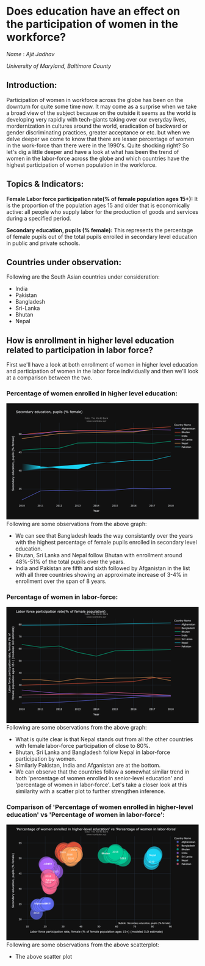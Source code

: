 # Does education have an effect on the participation of women in the workforce?
*Name* : *Ajit Jadhav*

*University of Maryland, Baltimore County*

## Introduction: 

Participation of women in workforce across the globe has been on the downturn for quite some time now. It may come as a surprise when we take a broad view of the subject because on the outside it seems as the world is developing very rapidly with tech-giants taking over our everyday lives, mordernization in cultures around the world, eradication of backward or gender discriminating practices, greater acceptance or  etc. but when we delve deeper we come to know that there are lesser percentage of women in the work-force than there were in the 1990's. Quite shocking right? So let's dig a little deeper and have a look at what has been the trend of women in the labor-force across the globe and which countries have the highest participation of women population in the workforce.

## Topics & Indicators:
**Female Labor force participation rate(% of female population ages 15+):** It is the proportion of the population ages 15 and older that is economically active: all people who supply labor for the production of goods and services during a specified period.

**Secondary education, pupils (% female):** This represents the percentage of female pupils out of the total pupils enrolled in secondary level education in public and private schools.

## Countries under observation:
Following are the South Asian countries under consideration:
- India
- Pakistan
- Bangladesh
- Sri-Lanka
- Bhutan
- Nepal


## How is enrollment in higher level education related to participation in labor force?

First we'll have a look at both enrollment of women in higher level education and participation of women in the labor force individually and then we'll look at a comparison between the two.

### Percentage of women enrolled in higher level education:
![](women_higher_education.png)
Following are some observations from the above graph:
- We can see that Bangladesh leads the way consistantly over the years with the highest percentage of female pupils enrolled in secondary level education.
- Bhutan, Sri Lanka and Nepal follow Bhutan with enrollment around 48%-51% of the total pupils over the years.
- India and Pakistan are fifth and sixth followed by Afganistan in the list with all three countries showing an approximate increase of 3-4% in enrollment over the span of 8 years.


### Percentage of women in labor-force:
![](women_in_labor_force.png)
Following are some observations from the above graph:
- What is quite clear is that Nepal stands out from all the other countries with female labor-force participation of close to 80%.
- Bhutan, Sri Lanka and Bangladesh follow Nepal in labor-force participation by women.
- Similarly Pakistan, India and Afganistan are at the bottom.
- We can observe that the countries follow a somewhat similar trend in both 'percentage of women enrolled in senior-level education' and 'percentage of women in labor-force'. Let's take a closer look at this similarity with a scatter plot to further strengthen inference.

### Comparison of 'Percentage of women enrolled in higher-level education' vs 'Percentage of women in labor-force':
![](wiw_vs_wihe.png)
Following are some observations from the above scatterplot:
- The above scatter plot
